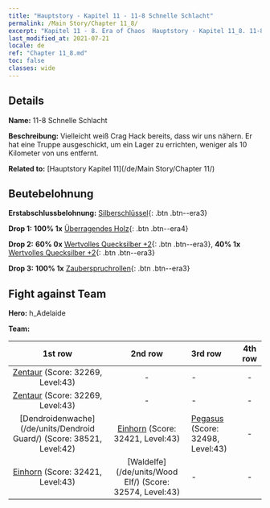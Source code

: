 ```yaml
---
title: "Hauptstory - Kapitel 11 - 11-8 Schnelle Schlacht"
permalink: /Main Story/Chapter 11_8/
excerpt: "Kapitel 11 - 8. Era of Chaos  Hauptstory - Kapitel 11_8. 11-8 Schnelle Schlacht"
last_modified_at: 2021-07-21
locale: de
ref: "Chapter 11_8.md"
toc: false
classes: wide
---
```


## Details

 **Name:** 11-8 Schnelle Schlacht

 **Beschreibung:** Vielleicht weiß Crag Hack bereits, dass wir uns nähern. Er hat eine Truppe ausgeschickt, um ein Lager zu errichten, weniger als 10 Kilometer von uns entfernt.

 **Related to:** [Hauptstory Kapitel 11](/de/Main Story/Chapter 11/)

## Beutebelohnung

 **Erstabschlussbelohnung:** [Silberschlüssel](/ItemsDE/con_693/){: .btn .btn--era3}

 **Drop 1:** **100% 1x** [Überragendes Holz](/ItemsDE/mat_34/){: .btn .btn--era4}

 **Drop 2:** **60% 0x** [Wertvolles Quecksilber +2](/ItemsDE/mat_28/){: .btn .btn--era3}, **40% 1x** [Wertvolles Quecksilber +2](/ItemsDE/mat_28/){: .btn .btn--era3}

 **Drop 3:** **100% 1x** [Zauberspruchrollen](/ItemsDE/con_694/){: .btn .btn--era3}


## Fight against Team
 **Hero:** h_Adelaide

 **Team:**


  | 1st row | 2nd row | 3rd row | 4th row |
  |:----:|:----:|:----|:----:|
  | [Zentaur](/de/units/Centaur/) (Score: 32269, Level:43)  | - | - | - |
  | [Zentaur](/de/units/Centaur/) (Score: 32269, Level:43)  | - | - | - |
  | [Dendroidenwache](/de/units/Dendroid Guard/) (Score: 38521, Level:42)  | [Einhorn](/de/units/Unicorn/) (Score: 32421, Level:43)  | [Pegasus](/de/units/Pegasus/) (Score: 32498, Level:43)  | - |
  | [Einhorn](/de/units/Unicorn/) (Score: 32421, Level:43)  | [Waldelfe](/de/units/Wood Elf/) (Score: 32574, Level:43)  | - | - |


